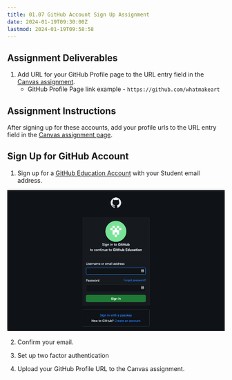 ```yaml
---
title: 01.07 GitHub Account Sign Up Assignment
date: 2024-01-19T09:30:00Z
lastmod: 2024-01-19T09:58:58
---
```


## Assignment Deliverables

1. Add URL for your GitHub Profile page to the URL entry field in the [Canvas assignment](https://cia.instructure.com/courses/1059/assignments/6663).
   - GitHub Profile Page link example - `https://github.com/whatmakeart`

## Assignment Instructions

After signing up for these accounts, add your profile urls to the URL entry field in the [Canvas assignment page](https://cia.instructure.com/courses/1059/assignments/6662).

## Sign Up for GitHub Account

1. Sign up for a [GitHub Education Account](https://education.github.com/sign_in) with your Student email address.

[![GitHub Education Sign Up Page](./2024-01-19-github-education-account-sign-up.png)](./2024-01-19-github-education-account-sign-up.png)

2. Confirm your email.

3. Set up two factor authentication

4. Upload your GitHub Profile URL to the Canvas assignment.
